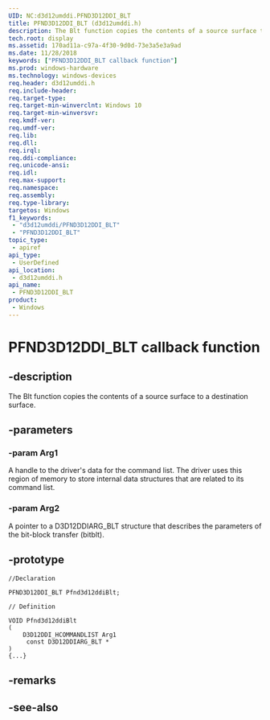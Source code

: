 ```yaml
---
UID: NC:d3d12umddi.PFND3D12DDI_BLT
title: PFND3D12DDI_BLT (d3d12umddi.h)
description: The Blt function copies the contents of a source surface to a destination surface.
tech.root: display
ms.assetid: 170ad11a-c97a-4f30-9d0d-73e3a5e3a9ad
ms.date: 11/28/2018
keywords: ["PFND3D12DDI_BLT callback function"]
ms.prod: windows-hardware
ms.technology: windows-devices
req.header: d3d12umddi.h
req.include-header: 
req.target-type: 
req.target-min-winverclnt: Windows 10
req.target-min-winversvr: 
req.kmdf-ver: 
req.umdf-ver: 
req.lib: 
req.dll: 
req.irql: 
req.ddi-compliance: 
req.unicode-ansi: 
req.idl: 
req.max-support: 
req.namespace: 
req.assembly: 
req.type-library: 
targetos: Windows
f1_keywords:
 - "d3d12umddi/PFND3D12DDI_BLT"
 - "PFND3D12DDI_BLT"
topic_type:
 - apiref
api_type:
 - UserDefined
api_location:
 - d3d12umddi.h
api_name:
 - PFND3D12DDI_BLT
product:
 - Windows
---
```


# PFND3D12DDI_BLT callback function

## -description

The Blt function copies the contents of a source surface to a destination surface.

## -parameters

### -param Arg1

A handle to the driver's data for the command list. The driver uses this region of memory to store internal data structures that are related to its command list.

### -param Arg2

A pointer to a D3D12DDIARG_BLT structure that describes the parameters of the bit-block transfer (bitblt).

## -prototype

```
//Declaration

PFND3D12DDI_BLT Pfnd3d12ddiBlt; 

// Definition

VOID Pfnd3d12ddiBlt 
(
	D3D12DDI_HCOMMANDLIST Arg1
	 const D3D12DDIARG_BLT *
)
{...}

```

## -remarks

## -see-also

